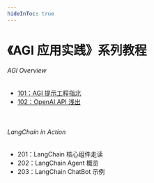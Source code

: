 ```yaml
---
hideInToc: true
---
```


# 《AGI 应用实践》系列教程

###### AGI Overview

- [101：AGI 提示工程指北](https://agi-talks.vercel.app/101-prompt-engineering/)
- [102：OpenAI API 浅出](https://agi-talks.vercel.app/102-openai-api/)

<br />

###### LangChain in Action

- 201：LangChain 核心组件走读
- 202：LangChain Agent 概览
- 203：LangChain ChatBot 示例
